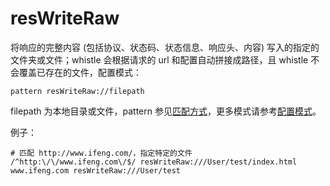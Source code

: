 # resWriteRaw

将响应的完整内容 (包括协议、状态码、状态信息、响应头、内容) 写入的指定的文件夹或文件；whistle 会根据请求的 url 和配置自动拼接成路径，且 whistle 不会覆盖已存在的文件，配置模式：

	pattern resWriteRaw://filepath

filepath 为本地目录或文件，pattern 参见[匹配方式](pattern.md)，更多模式请参考[配置模式](mode.md)。

例子：

	# 匹配 http://www.ifeng.com/，指定特定的文件
	/^http:\/\/www.ifeng.com\/$/ resWriteRaw:///User/test/index.html
	www.ifeng.com resWriteRaw:///User/test
